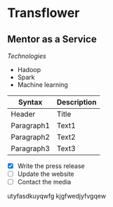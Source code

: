 # Transflower
## Mentor as a Service
*Technologies*
- Hadoop
- Spark
- Machine learning

| Syntax | Description |
| ----------- | ----------- |
| Header | Title |
| Paragraph1 | Text1 |
| Paragraph2 | Text2 |
| Paragraph3 | Text3 |

- [x] Write the press release
- [ ] Update the website
- [ ] Contact the media

utyfasdkuyqwfg
kjgfwedjyfvgqew
